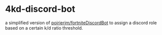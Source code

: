 # 4kd-discord-bot

a simplified version of [poirierjm/fortniteDiscordBot](https://github.com/poirierjm/fortniteDiscordBot) to assign a discord role based on a certain k/d ratio threshold.
